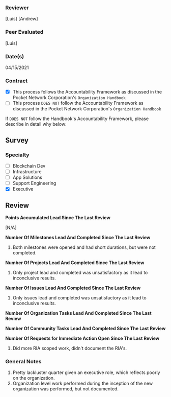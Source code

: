 ### Reviewer
[Luis]
[Andrew]
### Peer Evaluated
[Luis]
### Date(s)
04/15/2021
### Contract
- [X] This process follows the Accountability Framework as discussed in the Pocket Network Corporation's `Organization Handbook`
- [ ] This process `DOES NOT` follow the Accountability Framework as discussed in the Pocket Network Corporation's `Organization Handbook`

If `DOES NOT` follow the Handbook's Accountability Framework, please describe in detail why below:

## Survey
### Specialty
- [ ] Blockchain Dev
- [ ] Infrastructure
- [ ] App Solutions
- [ ] Support Engineering
- [X] Executive

## Review
**Points Accumulated Lead Since The Last Review**

[N/A]

**Number Of Milestones Lead And Completed Since The Last Review**

1. Both milestones were opened and had short durations, but were not completed.

**Number Of Projects Lead And Completed Since The Last Review**

1. Only project lead and completed was unsatisfactory as it lead to inconclusive results.

**Number Of Issues Lead And Completed Since The Last Review**

1. Only issues lead and completed was unsatisfactory as it lead to inconclusive results.

**Number Of Organization Tasks Lead And Completed Since The Last Review**


**Number Of Community Tasks Lead And Completed Since The Last Review**


**Number Of Requests for Immediate Action Open Since The Last Review**

1. Did more RIA scoped work, didn't document the RIA's.

### General Notes

1. Pretty lackluster quarter given an executive role, which reflects poorly on the organization.
2. Organization level work performed during the inception of the new organization was performed, but not documented.